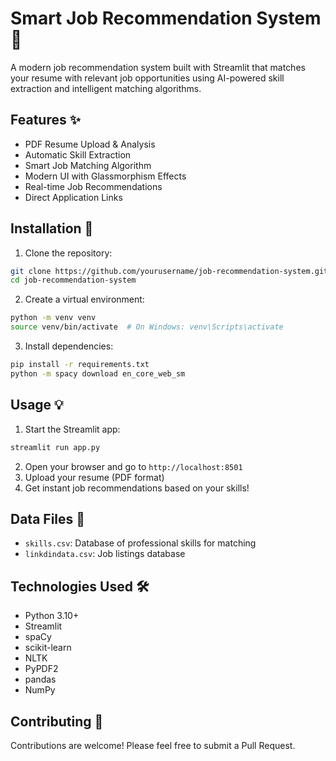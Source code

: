 # Smart Job Recommendation System 🎯

A modern job recommendation system built with Streamlit that matches your resume with relevant job opportunities using AI-powered skill extraction and intelligent matching algorithms.

## Features ✨

- PDF Resume Upload & Analysis
- Automatic Skill Extraction
- Smart Job Matching Algorithm
- Modern UI with Glassmorphism Effects
- Real-time Job Recommendations
- Direct Application Links

## Installation 🚀

1. Clone the repository:
```bash
git clone https://github.com/yourusername/job-recommendation-system.git
cd job-recommendation-system
```

2. Create a virtual environment:
```bash
python -m venv venv
source venv/bin/activate  # On Windows: venv\Scripts\activate
```

3. Install dependencies:
```bash
pip install -r requirements.txt
python -m spacy download en_core_web_sm
```

## Usage 💡

1. Start the Streamlit app:
```bash
streamlit run app.py
```

2. Open your browser and go to `http://localhost:8501`
3. Upload your resume (PDF format)
4. Get instant job recommendations based on your skills!

## Data Files 📁

- `skills.csv`: Database of professional skills for matching
- `linkdindata.csv`: Job listings database

## Technologies Used 🛠️

- Python 3.10+
- Streamlit
- spaCy
- scikit-learn
- NLTK
- PyPDF2
- pandas
- NumPy

## Contributing 🤝

Contributions are welcome! Please feel free to submit a Pull Request.
